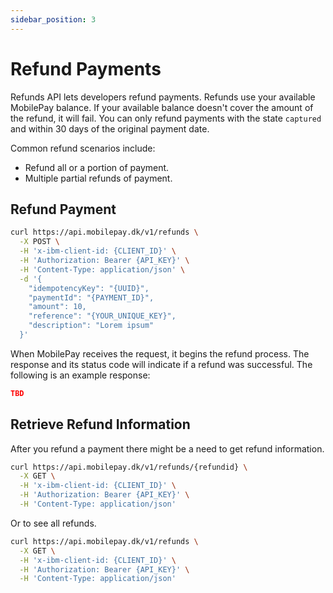 ```yaml
---
sidebar_position: 3
---
```


# Refund Payments

Refunds API lets developers refund payments. Refunds use your available MobilePay balance. If your available balance doesn't cover the amount of the refund, it will fail. You can only refund payments with the state `captured` and within 30 days of the original payment date.

Common refund scenarios include:

- Refund all or a portion of payment.
- Multiple partial refunds of payment.

## Refund Payment

```bash title="Refund payment"
curl https://api.mobilepay.dk/v1/refunds \
  -X POST \
  -H 'x-ibm-client-id: {CLIENT_ID}' \
  -H 'Authorization: Bearer {API_KEY}' \
  -H 'Content-Type: application/json' \
  -d '{
    "idempotencyKey": "{UUID}",
    "paymentId": "{PAYMENT_ID}",
    "amount": 10,
    "reference": "{YOUR_UNIQUE_KEY}",
    "description": "Lorem ipsum"
  }'
```

When MobilePay receives the request, it begins the refund process. The response and its status code will indicate if a refund was successful. The following is an example response:

```json
TBD
```

## Retrieve Refund Information

After you refund a payment there might be a need to get refund information.

```bash title="Retrieve refund"
curl https://api.mobilepay.dk/v1/refunds/{refundid} \
  -X GET \
  -H 'x-ibm-client-id: {CLIENT_ID}' \
  -H 'Authorization: Bearer {API_KEY}' \
  -H 'Content-Type: application/json'
```

Or to see all refunds.

```bash title="List refunds"
curl https://api.mobilepay.dk/v1/refunds \
  -X GET \
  -H 'x-ibm-client-id: {CLIENT_ID}' \
  -H 'Authorization: Bearer {API_KEY}' \
  -H 'Content-Type: application/json'
```
